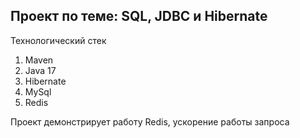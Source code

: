 ## Проект по теме: SQL, JDBC и Hibernate

Технологический стек
1. Maven
2. Java 17
3. Hibernate
4. MySql
5. Redis


Проект демонстрирует работу Redis, ускорение работы запроса